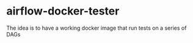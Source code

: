 # airflow-docker-tester
The idea is to have a working docker image that run tests on a series of DAGs

